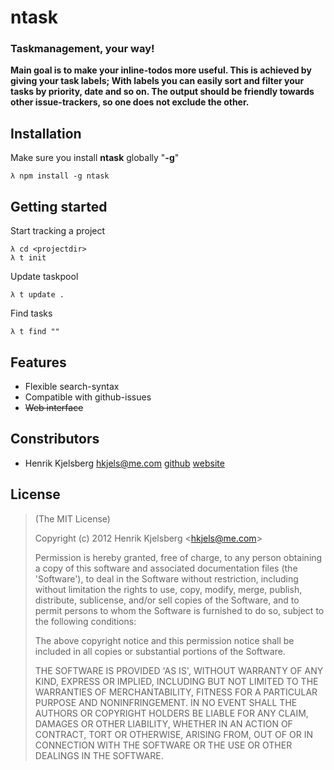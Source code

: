 
ntask
=====

### Taskmanagement, your way!

__Main goal is to make your inline-todos more useful. This is achieved by 
giving your task labels; With labels you can easily sort and filter your tasks 
by priority, date and so on. The output should be friendly towards other 
issue-trackers, so one does not exclude the other.__


## Installation

Make sure you install __ntask__ globally "__-g__"

	λ npm install -g ntask


## Getting started

Start tracking a project

	λ cd <projectdir>
	λ t init

Update taskpool

	λ t update .

Find tasks

	λ t find ""


## Features

*	Flexible search-syntax
*	Compatible with github-issues
*	~~Web interface~~


## Constributors

*	Henrik Kjelsberg <hkjels@me.com> 
[github](http://github.com/hkjels/ "Github account")
[website](http://take.no/ "Development blog")


## License

> (The MIT License)
>
> Copyright (c) 2012 Henrik Kjelsberg &lt;hkjels@me.com&gt;
>
> Permission is hereby granted, free of charge, to any person obtaining
> a copy of this software and associated documentation files (the
> 'Software'), to deal in the Software without restriction, including
> without limitation the rights to use, copy, modify, merge, publish,
> distribute, sublicense, and/or sell copies of the Software, and to
> permit persons to whom the Software is furnished to do so, subject to
> the following conditions:
>
> The above copyright notice and this permission notice shall be
> included in all copies or substantial portions of the Software.
>
> THE SOFTWARE IS PROVIDED 'AS IS', WITHOUT WARRANTY OF ANY KIND,
> EXPRESS OR IMPLIED, INCLUDING BUT NOT LIMITED TO THE WARRANTIES OF
> MERCHANTABILITY, FITNESS FOR A PARTICULAR PURPOSE AND NONINFRINGEMENT.
> IN NO EVENT SHALL THE AUTHORS OR COPYRIGHT HOLDERS BE LIABLE FOR ANY
> CLAIM, DAMAGES OR OTHER LIABILITY, WHETHER IN AN ACTION OF CONTRACT,
> TORT OR OTHERWISE, ARISING FROM, OUT OF OR IN CONNECTION WITH THE
> SOFTWARE OR THE USE OR OTHER DEALINGS IN THE SOFTWARE.
